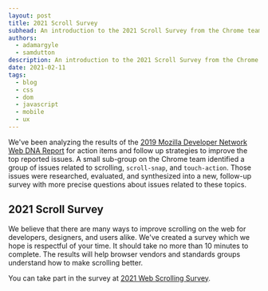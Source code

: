 ```yaml
---
layout: post
title: 2021 Scroll Survey
subhead: An introduction to the 2021 Scroll Survey from the Chrome team
authors:
  - adamargyle
  - samdutton
description: An introduction to the 2021 Scroll Survey from the Chrome team
date: 2021-02-11
tags:
  - blog
  - css
  - dom
  - javascript
  - mobile
  - ux
---
```


We've been analyzing the results of the [2019 Mozilla Developer Network Web DNA Report](https://mdn-web-dna.s3-us-west-2.amazonaws.com/MDN-Web-DNA-Report-2019.pdf) for action items and follow up strategies to improve the top reported issues. A small sub-group on the Chrome team identified a group of issues related to scrolling, `scroll-snap`, and `touch-action`. Those issues were researched, evaluated, and synthesized into a new, follow-up survey with more precise questions about issues related to these topics. 

## 2021 Scroll Survey
We believe that there are many ways to improve scrolling on the web for developers, designers, and users alike. We've created a survey which we hope is respectful of your time. It should take no more than 10 minutes to complete. The results will help browser vendors and standards groups understand how to make scrolling better. 

You can take part in the survey at [2021 Web Scrolling Survey](#).